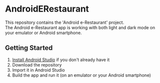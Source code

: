 # AndroidERestaurant
This repository contains the 'Android e-Restaurant' project.    
The Android e-Restaurant app is working with both light and dark mode on your emulator or Android smartphone.

## Getting Started
1. [Install Android Studio](https://developer.android.com/studio/install.html) if you don't already have it
2. Download the repository
3. Import it in Android Studio
4. Build the app and run it (on an emulator or your Android smartphone)

